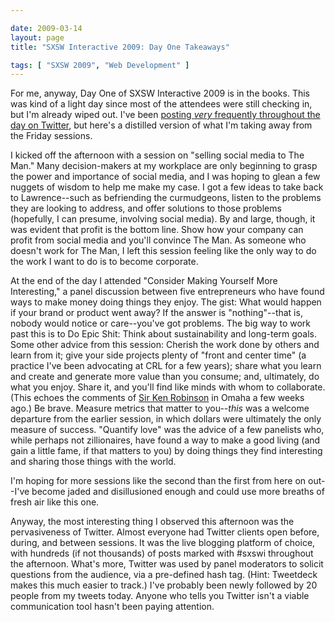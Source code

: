 ```yaml
--- 

date: 2009-03-14
layout: page
title: "SXSW Interactive 2009: Day One Takeaways"

tags: [ "SXSW 2009", "Web Development" ]
---
```

For me, anyway, Day One of SXSW Interactive 2009 is in the books. This was kind of a light day since most of the attendees were still checking in, but I'm already wiped out. I've been <a href="http://twitter.com/ruralocity">posting <em>very</em> frequently throughout the day on Twitter</a>, but here's a distilled version of what I'm taking away from the Friday sessions.

I kicked off the afternoon with a session on "selling social media to The Man." Many decision-makers at my workplace are only beginning to grasp the power and importance of social media, and I was hoping to glean a few nuggets of wisdom to help me make my case. I got a few ideas to take back to Lawrence--such as befriending the curmudgeons, listen to the problems they are looking to address, and offer solutions to those problems (hopefully, I can presume, involving social media). By and large, though, it was evident that profit is the bottom line. Show how your company can profit from social media and you'll convince The Man. As someone who doesn't work for The Man, I left this session feeling like the only way to do the work I want to do is to become corporate.

At the end of the day I attended "Consider Making Yourself More Interesting," a panel discussion between five entrepreneurs who have found ways to make money doing things they enjoy. The gist: What would happen if your brand or product went away? If the answer is "nothing"--that is, nobody would notice or care--you've got problems. The big way to work past this is to Do Epic Shit: Think about sustainability and long-term goals. Some other advice from this session: Cherish the work done by others and learn from it; give your side projects plenty of "front and center time" (a practice I've been advocating at CRL for a few years); share what you learn and create and generate more value than you consume; and, ultimately, do what you enjoy. Share it, and you'll find like minds with whom to collaborate. (This echoes the comments of <a href="/2009/03/recap-of-sir-ken-robinsons-talk-in-omaha/">Sir Ken Robinson</a> in Omaha a few weeks ago.) Be brave. Measure metrics that matter to you--<em>this</em> was a welcome departure from the earlier session, in which dollars were ultimately the only measure of success. "Quantify love" was the advice of a few panelists who, while perhaps not zillionaires, have found a way to make a good living (and gain a little fame, if that matters to you) by doing things they find interesting and sharing those things with the world.

I'm hoping for more sessions like the second than the first from here on out--I've become jaded and disillusioned enough and could use more breaths of fresh air like this one.

Anyway, the most interesting thing I observed this afternoon was the pervasiveness of Twitter. Almost everyone had Twitter clients open before, during, and between sessions. It was the live blogging platform of choice, with hundreds (if not thousands) of posts marked with #sxswi throughout the afternoon. What's more, Twitter was used by panel moderators to solicit questions from the audience, via a pre-defined hash tag. (Hint: Tweetdeck makes this much easier to track.) I've probably been newly followed by 20 people from my tweets today. Anyone who tells you Twitter isn't a viable communication tool hasn't been paying attention.
